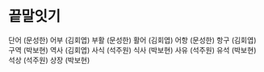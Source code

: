 # 끝말잇기
단어 (문성한)
어부 (김회엽)
부활 (문성한)
활어 (김회엽)
어항 (문성한)
항구 (김회엽)
구역 (박보현)
역사 (김회엽)
사식 (석주원)
식사 (박보현)
사유 (석주원)
유석 (박보현)
석상 (석주원)
상장 (박보현) 
